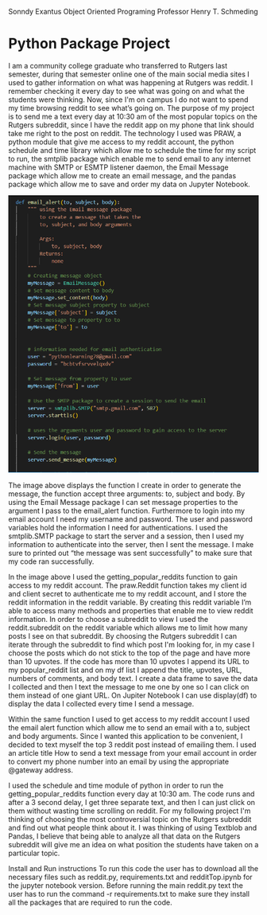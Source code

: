 Sonndy Exantus
Object Oriented Programing
Professor Henry T. Schmeding

# Python Package Project

I am a community college graduate who transferred to Rutgers last semester, during that semester online one of the main social media sites I used to gather information on what was happening at Rutgers was reddit. I remember checking it every day to see what was going on and what the students were thinking. Now, since I'm on campus I do not want to spend my time browsing reddit to see what’s going on. The purpose of my project is to send me a text every day at 10:30 am of the most popular topics on the Rutgers subreddit, since I have the reddit app on my phone that link should take me right to the post on reddit. The technology I used was PRAW, a python module that give me access to my reddit account, the python schedule and time library which allow me to schedule the time for my script to run, the smtplib package which enable me to send email to any internet machine with SMTP or ESMTP listener daemon, the Email Message package which allow me to create an email message, and the pandas package which allow me to save and order my data on Jupyter Notebook.

![](./images/SendEmail.PNG)

The image above displays the function I create in order to generate the message, the function accept three arguments: to, subject and body. By using the Email Message package I can set message properties to the argument I pass to the email_alert function. Furthermore to login into my email account I need my username and password. The user and password variables hold the information I need for authentications. I used the smtplib.SMTP package to start the server and a session, then I used my information to authenticate into the server, then I sent the message. I make sure to printed out “the message was sent successfully” to make sure that my code ran successfully.

In the image above I used the getting_popular_reddits function to gain access to my reddit account. The praw.Reddit function takes my client id and client secret to authenticate me to my reddit account, and I store the reddit information in the reddit variable. By creating this reddit variable I’m able to access many methods and properties that enable me to view reddit information. In order to choose a subreddit to view I used the reddit.subreddit on the reddit variable which allows me to limit how many posts I see on that subreddit. By choosing the Rutgers subreddit I can iterate through the subreddit to find which post I'm looking for, in my case I choose the posts which do not stick to the top of the page and have more than 10 upvotes. If the code has more than 10 upvotes I append its URL to my popular_reddit list and on my df list I append the title, upvotes, URL, numbers of comments, and body text. I create a data frame to save the data I collected and then I text the message to me one by one so I can click on them instead of one giant URL. On Jupiter Notebook I can use display(df) to display the data I collected every time I send a message.

Within the same function I used to get access to my reddit account I used the email alert function which allow me to send an email with a to, subject and body arguments. Since I wanted this application to be convenient, I decided to text myself the top 3 reddit post instead of emailing them. I used an article title How to send a text message from your email account in order to convert my phone number into an email by using the appropriate @gateway address.

I used the schedule and time module of python in order to run the getting_popular_reddits function every day at 10:30 am. The code runs and after a 3 second delay, I get three separate text, and then I can just click on them without wasting time scrolling on reddit.
For my following project I'm thinking of choosing the most controversial topic on the Rutgers subreddit and find out what people think about it. I was thinking of using Textblob and Pandas, I believe that being able to analyze all that data on the Rutgers subreddit will give me an idea on what position the students have taken on a particular topic.

Install and Run instructions
To run this code the user has to download all the necessary files such as reddit.py, requirements.txt and redditTop.ipynb for the jupyter notebook version. Before running the main reddit.py text the user has to run the command -r requirements.txt to make sure they install all the packages that are required to run the code.
